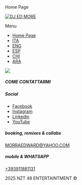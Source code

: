 Home Page



[![DJ ED MORE](//imagecdn.spazioweb.it/7c/09/7c09f719-b0fc-400e-a38f-469fa3f7fd61.png)](/)

Menu


* [Home Page](/)
* [ITA](/ita)
* [ENG](/eng)
* [ESP](/esp)
* [CHI](/chi)
* [ARA](/ara)

[![](//imagecdn.spazioweb.it/4c/0a/4c0a292c-0edf-40fc-a7a9-cad76cf5fbd4.png)](//imagecdn.spazioweb.it/4c/0a/4c0a292c-0edf-40fc-a7a9-cad76cf5fbd4.png)

##### COME CONTATTARMI

##### Social

* [Facebook](https://www.facebook.com/ed7more)
* [Instagram](https://instagram.com/ed7more)
* [Linkedin](https://it.linkedin.com/in/djxedo)
* [YouTube](https://www.youtube.com/channel/UC3ja28zIbV5l5YueduaH6_g)

##### booking, remixes & collabs

[MORRAEDWARD@YAHOO.COM](mailto:MORRAEDWARD@YAHOO.COM)

##### mobile & WHATSAPP

[+393911881131](tel:+393911881131)

2025 NZT 48 ENTERTAINTMENT ©